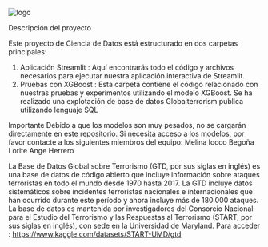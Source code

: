 
![logo](https://github.com/user-attachments/assets/d111f00a-8979-496c-bbfa-6cf31ec27469)

Descripción del proyecto

Este proyecto de Ciencia de Datos está estructurado en dos carpetas principales:
1. Aplicación Streamlit : Aquí encontrarás todo el código y archivos necesarios para ejecutar nuestra aplicación interactiva de Streamlit.
2. Pruebas con XGBoost : Esta carpeta contiene el código relacionado con nuestras pruebas y experimentos utilizando el modelo XGBoost.
Se ha realizado una explotación de base de datos Globalterrorism publica utilizando lenguaje SQL


Importante
Debido a que los modelos son muy pesados, no se cargarán directamente en este repositorio. Si necesita acceso a los modelos, por favor contacte a los siguientes miembros del equipo:
Melina Iocco
Begoña Lorite
Ange Herrero

La Base de Datos Global sobre Terrorismo (GTD, por sus siglas en inglés) es una base de datos de código abierto que incluye información sobre ataques terroristas en todo el mundo desde 1970 hasta 2017. La GTD incluye datos sistemáticos sobre incidentes terroristas nacionales e internacionales que han ocurrido durante este período y ahora incluye más de 180.000 ataques. La base de datos es mantenida por investigadores del Consorcio Nacional para el Estudio del Terrorismo y las Respuestas al Terrorismo (START, por sus siglas en inglés), con sede en la Universidad de Maryland. 
Para acceder : https://www.kaggle.com/datasets/START-UMD/gtd

